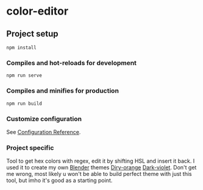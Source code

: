 # color-editor

## Project setup

```
npm install
```

### Compiles and hot-reloads for development

```
npm run serve
```

### Compiles and minifies for production

```
npm run build
```

### Customize configuration

See [Configuration Reference](https://cli.vuejs.org/config/).

### Project specific

Tool to get hex colors with regex, edit it by shifting HSL and insert it back.
I used it to create my own [Blender](https://www.blender.org/) themes [Diry-orange](https://github.com/NewPirateOfUASeas/Dirty-orange-blender-theme) [Dark-violet](https://github.com/NewPirateOfUASeas/Dark-violet-blender-theme). Don't get me wrong, most likely u won't be able to build perfect theme with just this tool, but imho it's good as a starting point.
